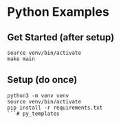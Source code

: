 # Python Examples

## Get Started (after setup)
```
source venv/bin/activate
make main
```

## Setup (do once)
```
python3 -m venv venv
source venv/bin/activate
pip install -r requirements.txt
```# py_templates
